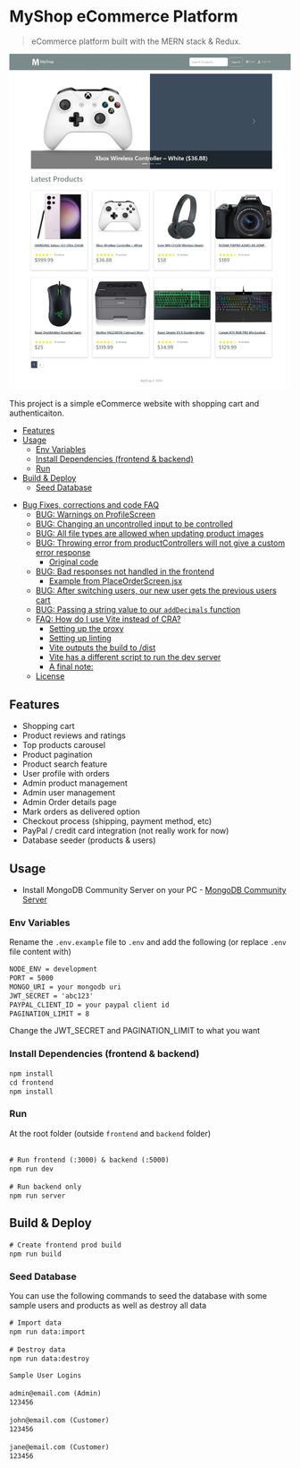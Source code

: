 # MyShop eCommerce Platform

> eCommerce platform built with the MERN stack & Redux.

<img src="./frontend/public/images/screens.png">

This project is a simple eCommerce  website with shopping cart and authenticaiton. 

<!-- toc -->

  * [Features](#features)
  * [Usage](#usage)
    + [Env Variables](#env-variables)
    + [Install Dependencies (frontend & backend)](#install-dependencies-frontend--backend)
    + [Run](#run)
  * [Build & Deploy](#build--deploy)
    + [Seed Database](#seed-database)
- [Bug Fixes, corrections and code FAQ](#bug-fixes-corrections-and-code-faq)
    + [BUG: Warnings on ProfileScreen](#bug-warnings-on-profilescreen)
    + [BUG: Changing an uncontrolled input to be controlled](#bug-changing-an-uncontrolled-input-to-be-controlled)
    + [BUG: All file types are allowed when updating product images](#bug-all-file-types-are-allowed-when-updating-product-images)
    + [BUG: Throwing error from productControllers will not give a custom error response](#bug-throwing-error-from-productcontrollers-will-not-give-a-custom-error-response)
      - [Original code](#original-code)
    + [BUG: Bad responses not handled in the frontend](#bug-bad-responses-not-handled-in-the-frontend)
      - [Example from PlaceOrderScreen.jsx](#example-from-placeorderscreenjsx)
    + [BUG: After switching users, our new user gets the previous users cart](#bug-after-switching-users-our-new-user-gets-the-previous-users-cart)
    + [BUG: Passing a string value to our `addDecimals` function](#bug-passing-a-string-value-to-our-adddecimals-function)
    + [FAQ: How do I use Vite instead of CRA?](#faq-how-do-i-use-vite-instead-of-cra)
      - [Setting up the proxy](#setting-up-the-proxy)
      - [Setting up linting](#setting-up-linting)
      - [Vite outputs the build to /dist](#vite-outputs-the-build-to-dist)
      - [Vite has a different script to run the dev server](#vite-has-a-different-script-to-run-the-dev-server)
      - [A final note:](#a-final-note)
  * [License](#license)

<!-- tocstop -->

## Features

- Shopping cart
- Product reviews and ratings
- Top products carousel
- Product pagination
- Product search feature
- User profile with orders
- Admin product management
- Admin user management
- Admin Order details page
- Mark orders as delivered option
- Checkout process (shipping, payment method, etc)
- PayPal / credit card integration (not really work for now)
- Database seeder (products & users)

## Usage

- Install MongoDB Community Server on your PC - [MongoDB Community Server ](https://www.mongodb.com/try/download/community)

### Env Variables

Rename the `.env.example` file to `.env`  and add the following (or replace `.env` file content with)

```
NODE_ENV = development
PORT = 5000
MONGO_URI = your mongodb uri
JWT_SECRET = 'abc123'
PAYPAL_CLIENT_ID = your paypal client id
PAGINATION_LIMIT = 8
```

Change the JWT_SECRET and PAGINATION_LIMIT to what you want

### Install Dependencies (frontend & backend)

```
npm install
cd frontend
npm install
```

### Run

At the root folder (outside `frontend` and `backend` folder)

```

# Run frontend (:3000) & backend (:5000)
npm run dev

# Run backend only
npm run server
```

## Build & Deploy

```
# Create frontend prod build
npm run build
```

### Seed Database

You can use the following commands to seed the database with some sample users and products as well as destroy all data

```
# Import data
npm run data:import

# Destroy data
npm run data:destroy
```

```
Sample User Logins

admin@email.com (Admin)
123456

john@email.com (Customer)
123456

jane@email.com (Customer)
123456
```
